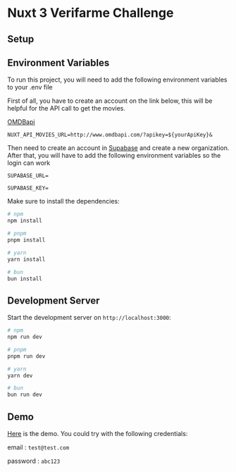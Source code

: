 # Nuxt 3 Verifarme Challenge


## Setup

## Environment Variables

To run this project, you will need to add the following environment variables to your .env file

First of all, you have to create an account on the link below, this will be helpful for the API call to get the movies.

[OMDBapi](https://www.omdbapi.com/)

`NUXT_API_MOVIES_URL=http://www.omdbapi.com/?apikey=${yourApiKey}&`


Then need to create an account in [Supabase](https://supabase.com/) and create a new organization. After that, you will have to add the following environment variables so the login can work 

`SUPABASE_URL=`

`SUPABASE_KEY=`


Make sure to install the dependencies:

```bash
# npm
npm install

# pnpm
pnpm install

# yarn
yarn install

# bun
bun install
```

## Development Server

Start the development server on `http://localhost:3000`:

```bash
# npm
npm run dev

# pnpm
pnpm run dev

# yarn
yarn dev

# bun
bun run dev
```

## Demo

[Here](https://verifarmamovieschallenge.netlify.app) is the demo.
You could try with the following credentials:

email : `test@test.com`

password : `abc123`
